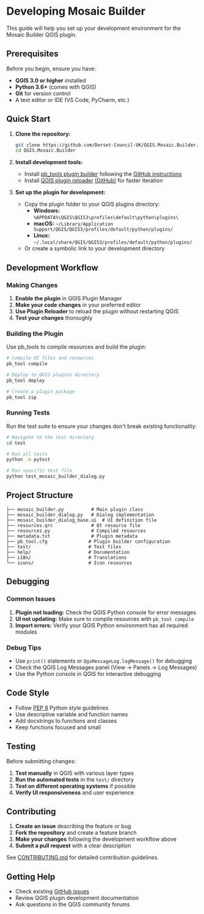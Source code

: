 # Developing Mosaic Builder

This guide will help you set up your development environment for the Mosaic Builder QGIS plugin.

## Prerequisites

Before you begin, ensure you have:

- **QGIS 3.0 or higher** installed
- **Python 3.6+** (comes with QGIS)
- **Git** for version control
- A text editor or IDE (VS Code, PyCharm, etc.)

## Quick Start

1. **Clone the repository:**

   ```bash
   git clone https://github.com/Dorset-Council-UK/QGIS.Mosaic.Builder.git
   cd QGIS.Mosaic.Builder
   ```

2. **Install development tools:**

   - Install [pb_tools plugin builder](https://g-sherman.github.io/plugin_build_tool/) following the [GitHub instructions](https://github.com/g-sherman/plugin_build_tool)
   - Install [QGIS plugin reloader](https://plugins.qgis.org/plugins/plugin_reloader/#plugin-details) [(GitHub)](https://github.com/borysiasty/plugin_reloader) for faster iteration

3. **Set up the plugin for development:**
   - Copy the plugin folder to your QGIS plugins directory:
     - **Windows:** `%APPDATA%\QGIS\QGIS3\profiles\default\python\plugins\`
     - **macOS:** `~/Library/Application Support/QGIS/QGIS3/profiles/default/python/plugins/`
     - **Linux:** `~/.local/share/QGIS/QGIS3/profiles/default/python/plugins/`
   - Or create a symbolic link to your development directory

## Development Workflow

### Making Changes

1. **Enable the plugin** in QGIS Plugin Manager
2. **Make your code changes** in your preferred editor
3. **Use Plugin Reloader** to reload the plugin without restarting QGIS
4. **Test your changes** thoroughly

### Building the Plugin

Use pb_tools to compile resources and build the plugin:

```bash
# Compile UI files and resources
pb_tool compile

# Deploy to QGIS plugins directory
pb_tool deploy

# Create a plugin package
pb_tool zip
```

### Running Tests

Run the test suite to ensure your changes don't break existing functionality:

```bash
# Navigate to the test directory
cd test

# Run all tests
python -m pytest

# Run specific test file
python test_mosaic_builder_dialog.py
```

## Project Structure

```
├── mosaic_builder.py          # Main plugin class
├── mosaic_builder_dialog.py   # Dialog implementation
├── mosaic_builder_dialog_base.ui  # UI definition file
├── resources.qrc              # Qt resource file
├── resources.py               # Compiled resources
├── metadata.txt               # Plugin metadata
├── pb_tool.cfg               # Plugin builder configuration
├── test/                     # Test files
├── help/                     # Documentation
├── i18n/                     # Translations
└── icons/                    # Icon resources
```

## Debugging

### Common Issues

1. **Plugin not loading:** Check the QGIS Python console for error messages
2. **UI not updating:** Make sure to compile resources with `pb_tool compile`
3. **Import errors:** Verify your QGIS Python environment has all required modules

### Debug Tips

- Use `print()` statements or `QgsMessageLog.logMessage()` for debugging
- Check the QGIS Log Messages panel (View → Panels → Log Messages)
- Use the Python console in QGIS for interactive debugging

## Code Style

- Follow [PEP 8](https://pep8.org/) Python style guidelines
- Use descriptive variable and function names
- Add docstrings to functions and classes
- Keep functions focused and small

## Testing

Before submitting changes:

1. **Test manually** in QGIS with various layer types
2. **Run the automated tests** in the `test/` directory
3. **Test on different operating systems** if possible
4. **Verify UI responsiveness** and user experience

## Contributing

1. **Create an issue** describing the feature or bug
2. **Fork the repository** and create a feature branch
3. **Make your changes** following the development workflow above
4. **Submit a pull request** with a clear description

See [CONTRIBUTING.md](CONTRIBUTING.md) for detailed contribution guidelines.

## Getting Help

- Check existing [GitHub issues](https://github.com/Dorset-Council-UK/QGIS.Mosaic.Builder/issues)
- Review QGIS plugin development documentation
- Ask questions in the QGIS community forums

